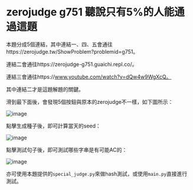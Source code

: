 # zerojudge g751 聽說只有5%的人能通過這題

本題分成5個連結，其中連結一、四、五會通往https://zerojudge.tw/ShowProblem?problemid=g751。

連結二會通往https://zerojudge-g751.guaichi.repl.co/。

連結三會通往https://www.youtube.com/watch?v=dQw4w9WgXcQ。

其中連結二才是這題解題的關鍵。

滑到最下面後，會發現5個按鈕與原本的zerojudge不一樣，如下圖所示：

![image](https://user-images.githubusercontent.com/60891434/186826989-e4a9289c-0090-4d12-beaa-feb410ab1690.png)

點擊生成種子後，即可計算當天的seed：

![image](https://media.discordapp.net/attachments/713379026487476235/1012578973592604712/unknown.png?width=1440&height=494)

點擊測試句子後，即可測試哪些字串是有可能AC的：

![image](https://media.discordapp.net/attachments/713379026487476235/1012579001992233002/unknown.png?width=1440&height=373)

亦可使用本題提供的`special_judge.py`來做hash測試，或使用`main.py`直接進行測試。
